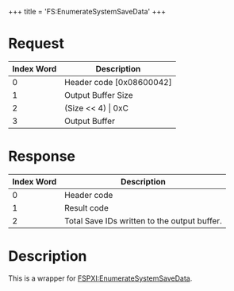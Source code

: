 +++
title = 'FS:EnumerateSystemSaveData'
+++

# Request

| Index Word | Description                |
|------------|----------------------------|
| 0          | Header code \[0x08600042\] |
| 1          | Output Buffer Size         |
| 2          | (Size \<\< 4) \| 0xC       |
| 3          | Output Buffer              |

# Response

| Index Word | Description                                  |
|------------|----------------------------------------------|
| 0          | Header code                                  |
| 1          | Result code                                  |
| 2          | Total Save IDs written to the output buffer. |

# Description

This is a wrapper for
[FSPXI:EnumerateSystemSaveData](FSPXI:EnumerateSystemSaveData "wikilink").
